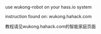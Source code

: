 use wukong-robot on your hass.io system

instruction found on: wukong.hahack.com

教程请见wukong.hahack.com的智能家庭页面
